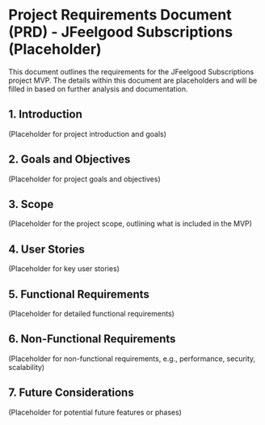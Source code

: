 # Project Requirements Document (PRD) - JFeelgood Subscriptions (Placeholder)

This document outlines the requirements for the JFeelgood Subscriptions project MVP. The details within this document are placeholders and will be filled in based on further analysis and documentation.

## 1. Introduction

(Placeholder for project introduction and goals)

## 2. Goals and Objectives

(Placeholder for project goals and objectives)

## 3. Scope

(Placeholder for the project scope, outlining what is included in the MVP)

## 4. User Stories

(Placeholder for key user stories)

## 5. Functional Requirements

(Placeholder for detailed functional requirements)

## 6. Non-Functional Requirements

(Placeholder for non-functional requirements, e.g., performance, security, scalability)

## 7. Future Considerations

(Placeholder for potential future features or phases)